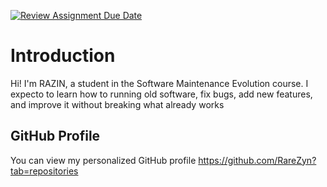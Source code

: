 [![Review Assignment Due Date](https://classroom.github.com/assets/deadline-readme-button-22041afd0340ce965d47ae6ef1cefeee28c7c493a6346c4f15d667ab976d596c.svg)](https://classroom.github.com/a/LQr4ft17)
# Introduction
Hi! I'm RAZIN, a student in the Software Maintenance Evolution course. 
I expecto to learn how to running old software, fix bugs, add new features, and improve it without breaking what already works


## GitHub Profile

You can view my personalized GitHub profile https://github.com/RareZyn?tab=repositories

